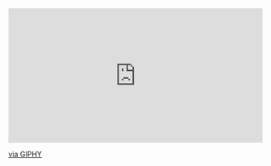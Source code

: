 <div style="width:100%;height:0;padding-bottom:53%;position:relative;"><iframe src="https://giphy.com/embed/fsoCk5kgOcYMM" width="100%" height="100%" style="position:absolute" frameBorder="0" class="giphy-embed" allowFullScreen></iframe></div><p><a href="https://giphy.com/gifs/ghost-shell-outghost-fsoCk5kgOcYMM">via GIPHY</a></p>
